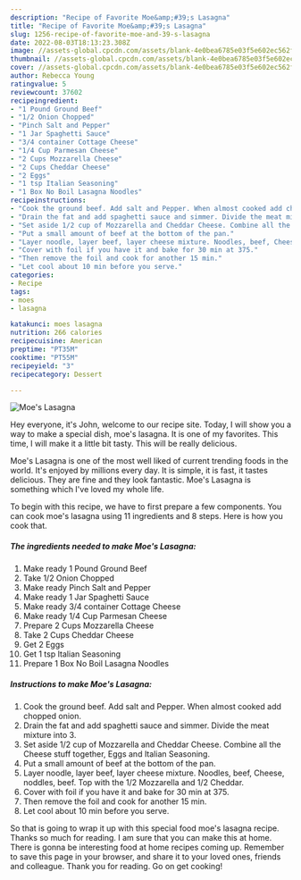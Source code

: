 ```yaml
---
description: "Recipe of Favorite Moe&amp;#39;s Lasagna"
title: "Recipe of Favorite Moe&amp;#39;s Lasagna"
slug: 1256-recipe-of-favorite-moe-and-39-s-lasagna
date: 2022-08-03T18:13:23.308Z
image: //assets-global.cpcdn.com/assets/blank-4e0bea6785e03f5e602ec562f230caae08da540cada707380b4fe1bbebba43da.png
thumbnail: //assets-global.cpcdn.com/assets/blank-4e0bea6785e03f5e602ec562f230caae08da540cada707380b4fe1bbebba43da.png
cover: //assets-global.cpcdn.com/assets/blank-4e0bea6785e03f5e602ec562f230caae08da540cada707380b4fe1bbebba43da.png
author: Rebecca Young
ratingvalue: 5
reviewcount: 37602
recipeingredient:
- "1 Pound Ground Beef"
- "1/2 Onion Chopped"
- "Pinch Salt and Pepper"
- "1 Jar Spaghetti Sauce"
- "3/4 container Cottage Cheese"
- "1/4 Cup Parmesan Cheese"
- "2 Cups Mozzarella Cheese"
- "2 Cups Cheddar Cheese"
- "2 Eggs"
- "1 tsp Italian Seasoning"
- "1 Box No Boil Lasagna Noodles"
recipeinstructions:
- "Cook the ground beef. Add salt and Pepper. When almost cooked add chopped onion."
- "Drain the fat and add spaghetti sauce and simmer. Divide the meat mixture into 3."
- "Set aside 1/2 cup of Mozzarella and Cheddar Cheese. Combine all the Cheese stuff together, Eggs and Italian Seasoning."
- "Put a small amount of beef at the bottom of the pan."
- "Layer noodle, layer beef, layer cheese mixture. Noodles, beef, Cheese, noddles, beef. Top with the 1/2 Mozzarella and 1/2 Cheddar."
- "Cover with foil if you have it and bake for 30 min at 375."
- "Then remove the foil and cook for another 15 min."
- "Let cool about 10 min before you serve."
categories:
- Recipe
tags:
- moes
- lasagna

katakunci: moes lasagna 
nutrition: 266 calories
recipecuisine: American
preptime: "PT35M"
cooktime: "PT55M"
recipeyield: "3"
recipecategory: Dessert

---
```



![Moe&#39;s Lasagna](//assets-global.cpcdn.com/assets/blank-4e0bea6785e03f5e602ec562f230caae08da540cada707380b4fe1bbebba43da.png)

Hey everyone, it's John, welcome to our recipe site. Today, I will show you a way to make a special dish, moe&#39;s lasagna. It is one of my favorites. This time, I will make it a little bit tasty. This will be really delicious.



Moe&#39;s Lasagna is one of the most well liked of current trending foods in the world. It's enjoyed by millions every day. It is simple, it is fast, it tastes delicious. They are fine and they look fantastic. Moe&#39;s Lasagna is something which I've loved my whole life.


To begin with this recipe, we have to first prepare a few components. You can cook moe&#39;s lasagna using 11 ingredients and 8 steps. Here is how you cook that.

<!--inarticleads1-->

##### The ingredients needed to make Moe&#39;s Lasagna:

1. Make ready 1 Pound Ground Beef
1. Take 1/2 Onion Chopped
1. Make ready Pinch Salt and Pepper
1. Make ready 1 Jar Spaghetti Sauce
1. Make ready 3/4 container Cottage Cheese
1. Make ready 1/4 Cup Parmesan Cheese
1. Prepare 2 Cups Mozzarella Cheese
1. Take 2 Cups Cheddar Cheese
1. Get 2 Eggs
1. Get 1 tsp Italian Seasoning
1. Prepare 1 Box No Boil Lasagna Noodles




<!--inarticleads2-->

##### Instructions to make Moe&#39;s Lasagna:

1. Cook the ground beef. Add salt and Pepper. When almost cooked add chopped onion.
1. Drain the fat and add spaghetti sauce and simmer. Divide the meat mixture into 3.
1. Set aside 1/2 cup of Mozzarella and Cheddar Cheese. Combine all the Cheese stuff together, Eggs and Italian Seasoning.
1. Put a small amount of beef at the bottom of the pan.
1. Layer noodle, layer beef, layer cheese mixture. Noodles, beef, Cheese, noddles, beef. Top with the 1/2 Mozzarella and 1/2 Cheddar.
1. Cover with foil if you have it and bake for 30 min at 375.
1. Then remove the foil and cook for another 15 min.
1. Let cool about 10 min before you serve.




So that is going to wrap it up with this special food moe&#39;s lasagna recipe. Thanks so much for reading. I am sure that you can make this at home. There is gonna be interesting food at home recipes coming up. Remember to save this page in your browser, and share it to your loved ones, friends and colleague. Thank you for reading. Go on get cooking!
